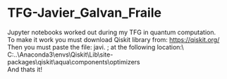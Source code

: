 # TFG-Javier_Galvan_Fraile
Jupyter notebooks worked out during my TFG in quantum computation.\
To make it work you must download Qiskit library from: https://qiskit.org/
Then you must paste the file: javi. ; at the following location:\ C:\..\Anaconda3\envs\Qiskit\Lib\site-packages\qiskit\aqua\components\optimizers\
And thats it!
